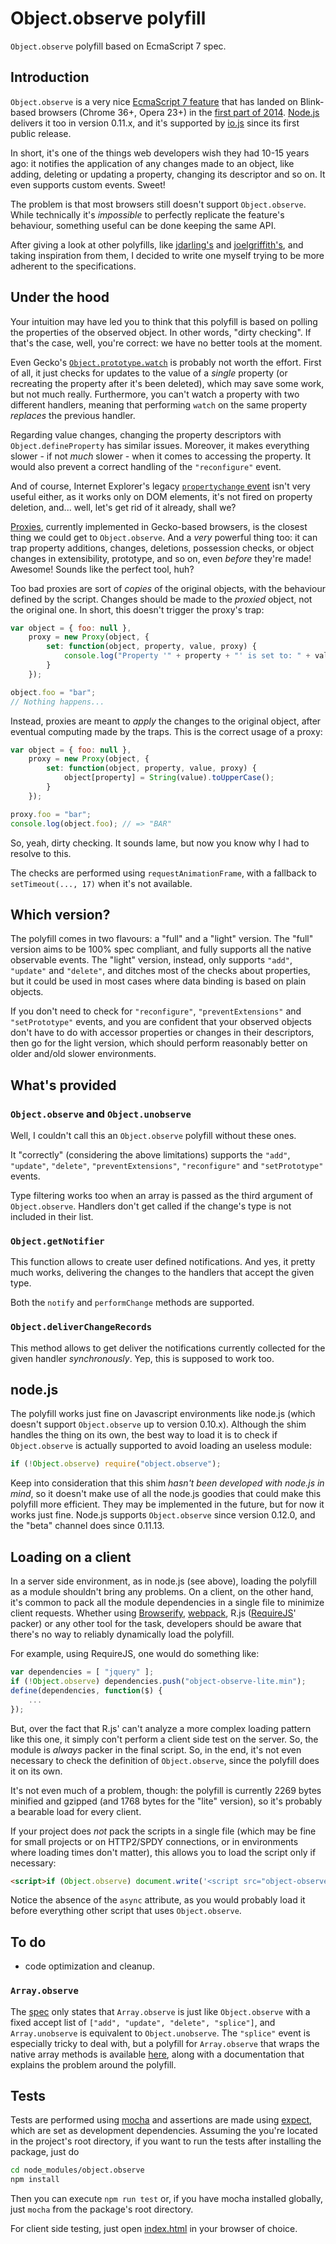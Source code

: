 Object.observe polyfill
=======================

`Object.observe` polyfill based on EcmaScript 7 spec.

## Introduction

`Object.observe` is a very nice [EcmaScript 7 feature](http://arv.github.io/ecmascript-object-observe/) that has landed on Blink-based browsers (Chrome 36+, Opera 23+) in the [first part of 2014](http://www.html5rocks.com/en/tutorials/es7/observe/). [Node.js](https://nodejs.org/) delivers it too in version 0.11.x, and it's supported by [io.js](https://iojs.org/) since its first public release.

In short, it's one of the things web developers wish they had 10-15 years ago: it notifies the application of any changes made to an object, like adding, deleting or updating a property, changing its descriptor and so on. It even supports custom events. Sweet!

The problem is that most browsers still doesn't support `Object.observe`. While technically it's *impossible* to perfectly replicate the feature's behaviour, something useful can be done keeping the same API.

After giving a look at other polyfills, like [jdarling's](https://github.com/jdarling/Object.observe) and [joelgriffith's](https://github.com/joelgriffith/object-observe-es5), and taking inspiration from them, I decided to write one myself trying to be more adherent to the specifications.

## Under the hood

Your intuition may have led you to think that this polyfill is based on polling the properties of the observed object. In other words, "dirty checking". If that's the case, well, you're correct: we have no better tools at the moment.

Even Gecko's [`Object.prototype.watch`](https://developer.mozilla.org/en-US/docs/Web/JavaScript/Reference/Global_Objects/Object/watch) is probably not worth the effort. First of all, it just checks for updates to the value of a *single* property (or recreating the property after it's been deleted), which may save some work, but not much really. Furthermore, you can't watch a property with two different handlers, meaning that performing `watch` on the same property *replaces* the previous handler.

Regarding value changes, changing the property descriptors with `Object.defineProperty` has similar issues. Moreover, it makes everything slower - if not *much* slower - when it comes to accessing the property. It would also prevent a correct handling of the `"reconfigure"` event.

And of course, Internet Explorer's legacy [`propertychange` event](http://msdn.microsoft.com/en-us/library/ms536956%28VS.85%29.aspx) isn't very useful either, as it works only on DOM elements, it's not fired on property deletion, and... well, let's get rid of it already, shall we?

[Proxies](https://developer.mozilla.org/en-US/docs/Web/JavaScript/Reference/Global_Objects/Proxy), currently implemented in Gecko-based browsers, is the closest thing we could get to `Object.observe`. And a *very* powerful thing too: it can trap property additions, changes, deletions, possession checks, or object changes in extensibility, prototype, and so on, even *before* they're made! Awesome! Sounds like the perfect tool, huh?

Too bad proxies are sort of *copies* of the original objects, with the behaviour defined by the script. Changes should be made to the *proxied* object, not the original one. In short, this doesn't trigger the proxy's trap:

```js
var object = { foo: null },
    proxy = new Proxy(object, {
        set: function(object, property, value, proxy) {
            console.log("Property '" + property + "' is set to: " + value);
        }
    });

object.foo = "bar";
// Nothing happens...
```

Instead, proxies are meant to *apply* the changes to the original object, after eventual computing made by the traps. This is the correct usage of a proxy:

```js
var object = { foo: null },
    proxy = new Proxy(object, {
        set: function(object, property, value, proxy) {
            object[property] = String(value).toUpperCase();
        }
    });

proxy.foo = "bar";
console.log(object.foo); // => "BAR"
```

So, yeah, dirty checking. It sounds lame, but now you know why I had to resolve to this.

The checks are performed using `requestAnimationFrame`, with a fallback to `setTimeout(..., 17)` when it's not available.

## Which version?

The polyfill comes in two flavours: a "full" and a "light" version. The "full" version aims to be 100% spec compliant, and fully supports all the native observable events. The "light" version, instead, only supports `"add"`, `"update"` and `"delete"`, and ditches most of the checks about properties, but it could be used in most cases where data binding is based on plain objects.

If you don't need to check for `"reconfigure"`, `"preventExtensions"` and `"setPrototype"` events, and you are confident that your observed objects don't have to do with accessor properties or changes in their descriptors, then go for the light version, which should perform reasonably better on older and/old slower environments.


## What's provided

### `Object.observe` and `Object.unobserve`

Well, I couldn't call this an `Object.observe` polyfill without these ones.

It "correctly" (considering the above limitations) supports the `"add"`, `"update"`, `"delete"`, `"preventExtensions"`, `"reconfigure"` and `"setPrototype"` events.

Type filtering works too when an array is passed as the third argument of `Object.observe`. Handlers don't get called if the change's type is not included in their list.

### `Object.getNotifier`

This function allows to create user defined notifications. And yes, it pretty much works, delivering the changes to the handlers that accept the given type.

Both the `notify` and `performChange` methods are supported.

### `Object.deliverChangeRecords`

This method allows to get deliver the notifications currently collected for the given handler *synchronously*. Yep, this is supposed to work too.

## node.js

The polyfill works just fine on Javascript environments like node.js (which doesn't support `Object.observe` up to version 0.10.x). Although the shim handles the thing on its own, the best way to load it is to check if `Object.observe` is actually supported to avoid loading an useless module:

```js
if (!Object.observe) require("object.observe");
```

Keep into consideration that this shim *hasn't been developed with node.js in mind*, so it doesn't make use of all the node.js goodies that could make this polyfill more efficient. They may be implemented in the future, but for now it works just fine. Node.js supports `Object.observe` since version 0.12.0, and the "beta" channel does since 0.11.13.

## Loading on a client

In a server side environment, as in node.js (see above), loading the polyfill as a module shouldn't bring any problems. On a client, on the other hand, it's common to pack all the module dependencies in a single file to minimize client requests. Whether using [Browserify](http://browserify.org/), [webpack](http://webpack.github.io/), R.js ([RequireJS](http://requirejs.org/)' packer) or any other tool for the task, developers should be aware that there's no way to reliably dynamically load the polyfill.

For example, using RequireJS, one would do something like:

```js
var dependencies = [ "jquery" ];
if (!Object.observe) dependencies.push("object-observe-lite.min");
define(dependencies, function($) {
    ...
});
```

But, over the fact that R.js' can't analyze a more complex loading pattern like this one, it simply con't perform a client side test on the server. So, the module is *always* packer in the final script. So, in the end, it's not even necessary to check the definition of `Object.observe`, since the polyfill does it on its own.

It's not even much of a problem, though: the polyfill is currently 2269 bytes minified and gzipped (and 1768 bytes for the "lite" version), so it's probably a bearable load for every client.

If your project does *not* pack the scripts in a single file (which may be fine for small projects or on HTTP2/SPDY connections, or in environments where loading times don't matter), this allows you to load the script only if necessary:

```html
<script>if (Object.observe) document.write('<script src="object-observe.js"></script>')</script>
```

Notice the absence of the `async` attribute, as you would probably load it before everything other script that uses `Object.observe`.

## To do

* code optimization and cleanup.

### `Array.observe`

The [spec](http://arv.github.io/ecmascript-object-observe/#Array.observe) only states that `Array.observe` is just like `Object.observe` with a fixed accept list of `["add", "update", "delete", "splice"]`, and `Array.unobserve` is equivalent to `Object.unobserve`. The `"splice"` event is especially tricky to deal with, but a polyfill for `Array.observe` that wraps the native array methods is available [here](https://github.com/MaxArt2501/array-observe), along with a documentation that explains the problem around the polyfill.

## Tests

Tests are performed using [mocha](http://mochajs.org/) and assertions are made using [expect](https://github.com/Automattic/expect.js), which are set as development dependencies. Assuming the you're located in the project's root directory, if you want to run the tests after installing the package, just do

```bash
cd node_modules/object.observe
npm install
```

Then you can execute `npm run test` or, if you have mocha installed globally, just `mocha` from the package's root directory.

For client side testing, just open [index.html](../test/index.html) in your browser of choice.
